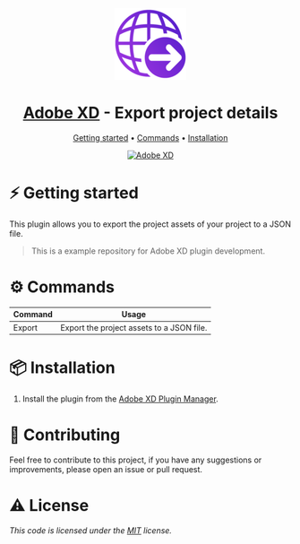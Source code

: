 <div align="center">

![logo.png](./images/icon.png)

# [Adobe XD][xd-url] - Export project details

[Getting started](#getting-started) • [Commands](#commands) • [Installation](#installation)

[![Adobe XD][xd-shield]][xd-url]

</div>

# ⚡️ Getting started

This plugin allows you to export the project assets of your project to a JSON file.

> This is a example repository for Adobe XD plugin development.

# ⚙️ Commands

| Command | Usage                                     |
| ------- | ----------------------------------------- |
| Export  | Export the project assets to a JSON file. |

# 📦 Installation

1. Install the plugin from the [Adobe XD Plugin Manager][xd-plugin-manager].

# 🥇 Contributing

Feel free to contribute to this project, if you have any suggestions or improvements, please open an issue or pull request.

# ⚠️ License

_This code is licensed under the [MIT]("https://github.com/RafaelRCamargo/from-reddit-to-shorts/blob/master/LICENSE") license._

<!-- Variables -->

[xd-shield]: https://img.shields.io/badge/Adobe%20XD-CC%202019%20and%20above-blue
[xd-plugin-manager]: https://www.adobe.com/br/products/xd/features/plugins.html
[xd-url]: https://www.adobe.com/br/products/xd.html
